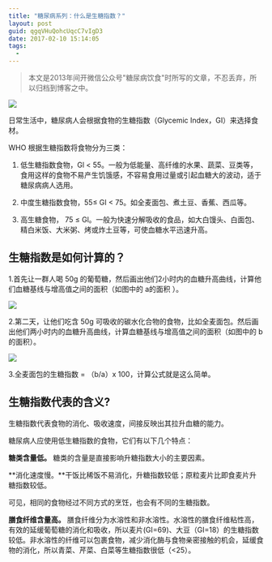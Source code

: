 ```yaml
---
title: "糖尿病系列：什么是生糖指数？"
layout: post
guid: qgqVHuQohcUqcC7vIgD3
date: 2017-02-10 15:14:05
tags:
  - 
---
```


> 本文是2013年间开微信公众号"糖尿病饮食"时所写的文章，不忍丢弃，所以归档到博客之中。

![](/media/files/2017/2017-02-10-GI-01.jpg)

日常生活中，糖尿病人会根据食物的生糖指数（Glycemic Index，GI）来选择食材。

WHO 根据生糖指数将食物分为三类：

1. 低生糖指数食物，Gl < 55。一般为低能量、高纤维的水果、蔬菜、豆类等，食用这样的食物不易产生饥饿感，不容易食用过量或引起血糖大的波动，适于糖尿病病人选用。

2. 中度生糖指数食物，55≤ GI < 75。如全麦面包、煮土豆、香蕉、西瓜等。

3. 高生糖食物， 75 ≤  Gl。一般为快速分解吸收的食品，如大白馒头、白面包、精白米饭、大米粥、烤或炸土豆等，可使血糖水平迅速升高。


## 生糖指数是如何计算的？

1.首先让一群人喝 50g 的葡萄糖，然后画出他们2小时内的血糖升高曲线，计算他们血糖基线与增高值之间的面积（如图中的 a的面积 ）。

![](/media/files/2017/2017-02-10-GI-02.jpg)


2.第二天，让他们吃含 50g 可吸收的碳水化合物的食物，比如全麦面包。然后画出他们两小时内的血糖升高曲线，计算血糖基线与增高值之间的面积（如图中的 b 的面积）。

![](/media/files/2017/2017-02-10-GI-03.jpg)


3.全麦面包的生糖指数 = （b/a）x 100，计算公式就是这么简单。


## 生糖指数代表的含义?

生糖指数代表食物的消化、吸收速度，间接反映出其拉升血糖的能力。


糖尿病人应使用低生糖指数的食物，它们有以下几个特点：

**糖类含量低。**  糖类的含量是直接影响升糖指数大小的主要因素。

**消化速度慢。**干饭比稀饭不易消化，升糖指数较低；原粒麦片比即食麦片升糖指数较低。

可见，相同的食物经过不同方式的烹饪，也会有不同的生糖指数。

**膳食纤维含量高。** 膳食纤维分为水溶性和非水溶性。水溶性的膳食纤维粘性高，有效的延缓葡萄糖的消化和吸收，所以麦片(GI=69)、大豆（GI=18）的生糖指数较低。非水溶性的纤维可以包裹食物，减少消化酶与食物亲密接触的机会，延缓食物的消化，所以青菜、芹菜、白菜等生糖指数很低（<25）。
